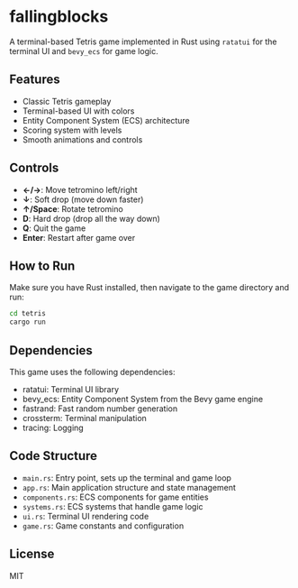# fallingblocks

A terminal-based Tetris game implemented in Rust using `ratatui` for the terminal UI and `bevy_ecs` for game logic.

## Features

- Classic Tetris gameplay
- Terminal-based UI with colors
- Entity Component System (ECS) architecture
- Scoring system with levels
- Smooth animations and controls

## Controls

- **←/→**: Move tetromino left/right
- **↓**: Soft drop (move down faster)
- **↑/Space**: Rotate tetromino
- **D**: Hard drop (drop all the way down)
- **Q**: Quit the game
- **Enter**: Restart after game over

## How to Run

Make sure you have Rust installed, then navigate to the game directory and run:

```bash
cd tetris
cargo run
```

## Dependencies

This game uses the following dependencies:

- ratatui: Terminal UI library
- bevy_ecs: Entity Component System from the Bevy game engine
- fastrand: Fast random number generation
- crossterm: Terminal manipulation
- tracing: Logging

## Code Structure

- `main.rs`: Entry point, sets up the terminal and game loop
- `app.rs`: Main application structure and state management
- `components.rs`: ECS components for game entities
- `systems.rs`: ECS systems that handle game logic
- `ui.rs`: Terminal UI rendering code
- `game.rs`: Game constants and configuration

## License

MIT
